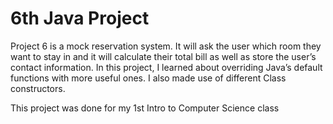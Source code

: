 # 6th Java Project

Project 6 is a mock reservation system.  It will ask the user which room they want to stay in and it will 
calculate their total bill as well as store the user’s contact information.  In this project, I learned about 
overriding Java’s default functions with more useful ones.  I also made use of different Class constructors.

This project was done for my 1st Intro to Computer Science class
